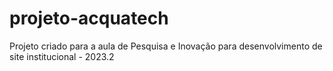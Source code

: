 # projeto-acquatech
Projeto criado para a aula de Pesquisa e Inovação para desenvolvimento de site institucional - 2023.2
